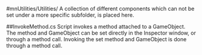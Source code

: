 #mnUtilities/Utilities/
A collection of different components which can not be set under a more specific subfolder, is placed here.

##InvokeMethod.cs
Script invokes a method attached to a GameObject.
The method and GameObject can be set directly in the Inspector window, or through a method call.
Invoking the set method and GameObject is done through a method call.
